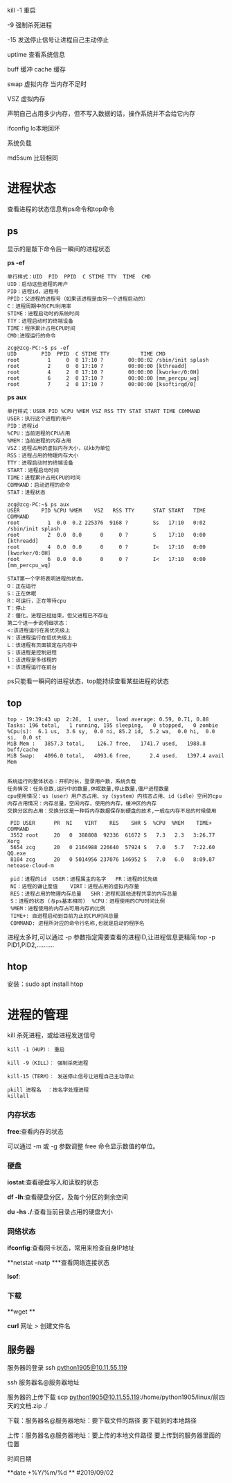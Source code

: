 kill -1 重启

-9  强制杀死进程

-15 发送停止信号让进程自己主动停止

uptime 查看系统信息

buff 缓冲 cache 缓存

swap 虚拟内存 当内存不足时

VSZ  虚拟内存

声明自己占用多少内存，但不写入数据的话，操作系统并不会给它内存

ifconfig   lo本地回环

系统负载

md5sum 比较相同

# 进程状态

查看进程的状态信息有ps命令和top命令

## ps

显示的是敲下命令后一瞬间的进程状态

**ps -ef**

```
单行样式：UID  PID  PPID  C STIME TTY  TIME  CMD
UID：启动这些进程的用户
PID：进程id，进程号
PPID：父进程的进程号（如果该进程是由另一个进程启动的）
C：进程周期中的CPU利用率
STIME：进程启动时的系统时间
TTY：进程启动时的终端设备
TIME：程序累计占用CPU时间
CMD:进程运行的命令

```

```
zcg@zcg-PC:~$ ps -ef
UID        PID  PPID  C STIME TTY          TIME CMD
root         1     0  0 17:10 ?        00:00:02 /sbin/init splash
root         2     0  0 17:10 ?        00:00:00 [kthreadd]
root         4     2  0 17:10 ?        00:00:00 [kworker/0:0H]
root         6     2  0 17:10 ?        00:00:00 [mm_percpu_wq]
root         7     2  0 17:10 ?        00:00:00 [ksoftirqd/0]

```



**ps aux**

```
单行样式：USER PID %CPU %MEM VSZ RSS TTY STAT START TIME COMMAND
USER：执行这个进程的用户
PID：进程id
%CPU：当前进程的CPU占用
%MEM：当前进程的内存占用
VSZ：进程占用的虚拟内存大小，以kb为单位
RSS：进程占用的物理内存大小
TTY：进程启动时的终端设备
START：进程启动时间
TIME：进程累计占用CPU的时间
COMMAND：启动进程的命令
STAT：进程状态
```

```
zcg@zcg-PC:~$ ps aux
USER       PID %CPU %MEM    VSZ   RSS TTY      STAT START   TIME COMMAND
root         1  0.0  0.2 225376  9168 ?        Ss   17:10   0:02 /sbin/init splash
root         2  0.0  0.0      0     0 ?        S    17:10   0:00 [kthreadd]
root         4  0.0  0.0      0     0 ?        I<   17:10   0:00 [kworker/0:0H]
root         6  0.0  0.0      0     0 ?        I<   17:10   0:00 [mm_percpu_wq]

```

```
STAT第一个字符表明进程的状态。
O：正在运行
S：正在休眠
R：可运行，正在等待cpu
T：停止
Z：僵化，进程已经结束，但父进程已不存在
第二个进一步说明细状态：
<:该进程运行在高优先级上
N：该进程运行在低优先级上
L：该进程有页面锁定在内存中
S：该进程是控制进程
l：该进程是多线程的
+：该进程运行在前台

```

ps只能看一瞬间的进程状态，top能持续查看某些进程的状态

## top

```
top - 19:39:43 up  2:28,  1 user,  load average: 0.59, 0.71, 0.88
Tasks: 196 total,   1 running, 195 sleeping,   0 stopped,   0 zombie
%Cpu(s):  6.1 us,  3.6 sy,  0.0 ni, 85.2 id,  5.2 wa,  0.0 hi,  0.0 si,  0.0 st
MiB Mem :   3857.3 total,    126.7 free,   1741.7 used,   1988.8 buff/cache
MiB Swap:   4096.0 total,   4093.6 free,      2.4 used.   1397.4 avail Mem 


系统运行的整体状态：开机时长，登录用户数，系统负载
任务情况：任务总数,运行中的数量,休眠数量,停止数量,僵尸进程数量
cpu使用情况：us（user）用户态占用、sy（system）内核态占用、id（idle）空闲的cpu
内存占用情况：内存总量，空闲内存，使用的内存，缓冲区的内存
交换分区的占用：交换分区是一种将内存数据保存到硬盘的技术,一般在内存不足的时候使用

 PID USER      PR  NI    VIRT    RES    SHR S  %CPU  %MEM    TIME+ COMMAND  
 3552 root     20   0  388808  92336  61672 S   7.3   2.3   3:26.77 Xorg               
 5654 zcg      20   0 2164988 226640  57924 S   7.0   5.7   7:22.60 QQ.exe             
 8104 zcg      20   0 5014956 237076 146952 S   7.0   6.0   8:09.87 netease-cloud-m  
 
 pid：进程的id  USER：进程属主的名字   PR：进程的优先级
 NI：进程的谦让度值    VIRT：进程占用的虚拟内存量
 RES：进程占用的物理内存总量   SHR：进程和其他进程共享的内存总量
 S：进程的状态 (与ps基本相同)  %CPU：进程使用的CPU时间比例
 %MEM：进程使用的内存占可用内存的比例
 TIME+: 自进程启动到目前为止的CPU时间总量
 COMMAND: 进程所对应的命令行名称,也就是启动的程序名
```

进程太多时,可以通过 -p 参数指定需要查看的进程ID,让进程信息更精简:top -p PID1,PID2,..........

## htop

安装：sudo apt install htop

# 进程的管理

kill 杀死进程，或给进程发送信号

```
kill -1（HUP）： 重启

kill -9（KILL）： 强制杀死进程

kill-15（TERM）： 发送停止信号让进程自己主动停止

pkill 进程名  ：按名字处理进程
killall 
```



### 内存状态

**free**:查看内存的状态

可以通过 -m 或 -g 参数调整 free 命令显示数值的单位。

### 硬盘

**iostat**:查看硬盘写入和读取的状态

**df  -lh**:查看硬盘分区，及每个分区的剩余空间

**du -hs ./**:查看当前目录占用的硬盘大小

### 网络状态

**ifconfig**:查看网卡状态，常用来检查自身IP地址

**netstat  -natp   ***查看网络连接状态

**lsof**:

### 下载

**wget **

**curl**  网址 > 创建文件名

## 服务器

服务器的登录 ssh python1905@10.11.55.119

ssh 服务器名@服务器地址

服务器的上传下载 scp python1905@10.11.55.119:/home/python1905/linux/前四天的文档.zip ./  

下载：服务器名@服务器地址：要下载文件的路径 要下载到的本地路径

上传：服务器名@服务器地址：要上传的本地文件路径 要上传到的服务器里面的位置

时间日期

**date +%Y/%m/%d  ** #2019/09/02